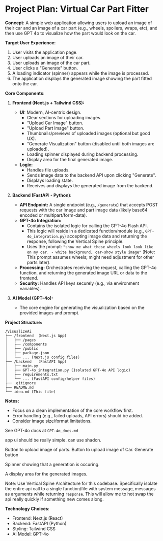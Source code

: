 # Project Plan: Virtual Car Part Fitter

**Concept:** A simple web application allowing users to upload an image of their car and an image of a car part (e.g., wheels, spoilers, wraps, etc), and then use GPT 4o to visualize how the part would look on the car.

**Target User Experience:**
1. User visits the application page.
2. User uploads an image of their car.
3. User uploads an image of the car part.
4. User clicks a "Generate" button.
5. A loading indicator (spinner) appears while the image is processed.
6. The application displays the generated image showing the part fitted onto the car.

**Core Components:**

1.  **Frontend (Next.js + Tailwind CSS):**
    *   **UI:** Modern, AI-centric design.
        *   Clear sections for uploading images.
        *   "Upload Car Image" button.
        *   "Upload Part Image" button.
        *   Thumbnails/previews of uploaded images (optional but good UX).
        *   "Generate Visualization" button (disabled until both images are uploaded).
        *   Loading spinner displayed during backend processing.
        *   Display area for the final generated image.
    *   **Logic:**
        *   Handles file uploads.
        *   Sends image data to the backend API upon clicking "Generate".
        *   Displays loading state.
        *   Receives and displays the generated image from the backend.

2.  **Backend (FastAPI - Python):**
    *   **API Endpoint:** A single endpoint (e.g., `/generate`) that accepts POST requests with the car image and part image data (likely base64 encoded or multipart/form-data).
    *   **GPT-4o Integration:**
        *   Contains the isolated logic for calling the GPT-4o Flash API.
        *   This logic will reside in a dedicated function/module (e.g., `GPT-4o_integration.py`) accepting image data and returning the response, following the Vertical Spine principle.
        *   Uses the prompt: `"show me what these wheels look look like on my car. - white background, car-show style image"` (Note: This prompt assumes wheels; might need adjustment for other parts later).
    *   **Processing:** Orchestrates receiving the request, calling the GPT-4o function, and returning the generated image URL or data to the frontend.
    *   **Security:** Handles API keys securely (e.g., via environment variables).

3.  **AI Model (GPT-4o):**
    *   The core engine for generating the visualization based on the provided images and prompt.

**Project Structure:**

```
/VisualizeAi
├── /frontend  (Next.js App)
│   ├── /pages
│   ├── /components
│   ├── /public
│   ├── package.json
│   └── ... (Next.js config files)
├── /backend   (FastAPI App)
│   ├── main.py
│   ├── GPT-4o_integration.py (Isolated GPT-4o API logic)
│   ├── requirements.txt
│   └── ... (FastAPI config/helper files)
├── .gitignore
├── README.md
└── idea.md (This file)

```

**Notes:**
*   Focus on a clean implementation of the core workflow first.
*   Error handling (e.g., failed uploads, API errors) should be added.
*   Consider image size/format limitations.

See GPT-4o docs at `GPT-4o_docs.md`

app ui should be really simple. can use shadcn. 

Button to upload image of parts. Button to upload image of Car. Generate button

Spinner showing that a generation is occuring.

A display area for the generated images.

Note: Use Vertical Spine Architecture for this codebase. Specifically isolate the entire api call to a single function/file with system message, messages as arguments while returning `response`. This will allow me to hot swap the api really quickly if something new comes along. 

**Technology Choices:**
- Frontend: Next.js (React)
- Backend: FastAPI (Python)
- Styling: Tailwind CSS
- AI Model: GPT-4o 